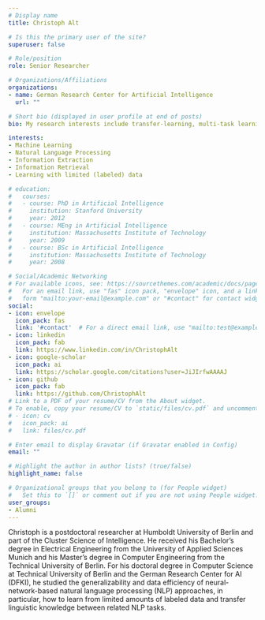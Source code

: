 ```yaml
---
# Display name
title: Christoph Alt

# Is this the primary user of the site?
superuser: false

# Role/position
role: Senior Researcher

# Organizations/Affiliations
organizations:
- name: German Research Center for Artificial Intelligence
  url: ""

# Short bio (displayed in user profile at end of posts)
bio: My research interests include transfer-learning, multi-task learning, few- and zero-shot learning.

interests:
- Machine Learning
- Natural Language Processing
- Information Extraction
- Information Retrieval
- Learning with limited (labeled) data

# education:
#   courses:
#   - course: PhD in Artificial Intelligence
#     institution: Stanford University
#     year: 2012
#   - course: MEng in Artificial Intelligence
#     institution: Massachusetts Institute of Technology
#     year: 2009
#   - course: BSc in Artificial Intelligence
#     institution: Massachusetts Institute of Technology
#     year: 2008

# Social/Academic Networking
# For available icons, see: https://sourcethemes.com/academic/docs/page-builder/#icons
#   For an email link, use "fas" icon pack, "envelope" icon, and a link in the
#   form "mailto:your-email@example.com" or "#contact" for contact widget.
social:
- icon: envelope
  icon_pack: fas
  link: '#contact'  # For a direct email link, use "mailto:test@example.org".
- icon: linkedin
  icon_pack: fab
  link: https://www.linkedin.com/in/ChristophAlt
- icon: google-scholar
  icon_pack: ai
  link: https://scholar.google.com/citations?user=JiJIrfwAAAAJ
- icon: github
  icon_pack: fab
  link: https://github.com/ChristophAlt
# Link to a PDF of your resume/CV from the About widget.
# To enable, copy your resume/CV to `static/files/cv.pdf` and uncomment the lines below.
# - icon: cv
#   icon_pack: ai
#   link: files/cv.pdf

# Enter email to display Gravatar (if Gravatar enabled in Config)
email: ""

# Highlight the author in author lists? (true/false)
highlight_name: false

# Organizational groups that you belong to (for People widget)
#   Set this to `[]` or comment out if you are not using People widget.
user_groups:
- Alumni
---
```


Christoph is a postdoctoral researcher at Humboldt University of Berlin and part of the Cluster Science of Intelligence. He received his Bachelor’s degree in Electrical Engineering from the University of Applied Sciences Munich and his Master’s degree in Computer Engineering from the Technical University of Berlin. For his doctoral degree in Computer Science at Technical University of Berlin and the German Research Center for AI (DFKI), he studied the generalizability and data efficiency of neural-network-based natural language processing (NLP) approaches, in particular, how to learn from limited amounts of labeled data and transfer linguistic knowledge between related NLP tasks.
